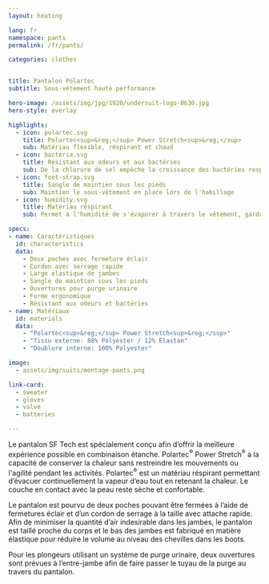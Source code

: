 ```yaml
---
layout: heating

lang: fr
namespace: pants
permalink: /fr/pants/

categories: clothes


title: Pantalon Polartec
subtitle: Sous-vêtement haute performance

hero-image: /assets/img/jpg/1920/undersuit-logo-0630.jpg
hero-style: overlay

highlights:
  - icon: polartec.svg
    title: Polartec<sup>&reg;</sup> Power Stretch<sup>&reg;</sup>
    sub: Matériau flexible, réspirant et chaud
  - icon: bacteria.svg
    title: Résistant aux odeurs et aux bactéries
    sub: De la chlorure de sel empêche la croissance des bactéries responsables des odeurs pendant toute la durée de vie du vêtement
  - icon: foot-strap.svg
    title: Sangle de maintien sous les pieds
    sub: Maintien le sous-vêtement en place lors de l'habillage
  - icon: humidity.svg
    title: Matériau réspirant
    sub: Permet à l'humidité de s'évaporer à travers le vêtement, gardant la peau séche et chaude

specs:
- name: Caractéristiques
  id: characteristics
  data:
    - Deux poches avec fermeture éclair
    - Cordon avec serrage rapide
    - Large elastique de jambes
    - Sangle de maintien sous les pieds
    - Ouvertures pour purge urinaire
    - Forme ergonomique
    - Résistant aux odeurs et bactéries
- name: Matériaux
  id: materials
  data:
    - "Polartec<sup>&reg;</sup> Power Stretch<sup>&reg;</sup>"
    - "Tissu externe: 88% Polyester / 12% Elastan"
    - "Doublure interne: 100% Polyester"

image:
  - assets/img/suits/montage-pants.png

link-card:
  - sweater
  - gloves
  - valve
  - batteries

---
```

Le pantalon SF Tech est spécialement conçu afin d’offrir la meilleure expérience possible en combinaison étanche. Polartec<sup>&reg;</sup> Power Stretch<sup>&reg;</sup> a la capacité de conserver la chaleur sans restreindre les mouvements ou l'agilité pendant les activités. Polartec<sup>&reg;</sup> est un matériau réspirant permettant d’évacuer continuellement la vapeur d’eau tout en retenant la chaleur. Le couche en contact avec la peau reste sèche et confortable.

Le pantalon est pourvu de deux poches pouvant être fermées à l’aide de  fermetures éclair et d’un cordon de serrage à la taille avec attache rapide. Afin de minimiser la quantité d’air indesirable dans les jambes, le pantalon est taillé proche du corps et le bas des jambes est fabriqué en matière élastique pour réduire le volume au niveau des chevilles dans les boots.

Pour les plongeurs utilisant un système de purge urinaire, deux ouvertures sont prévues à l’entre-jambe afin de faire passer le tuyau de la purge au travers du pantalon.
